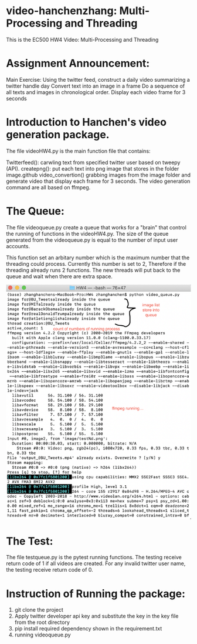 # video-hanchenzhang: Multi-Processing and Threading

This is the EC500 HW4 Video: Multi-Processing and Threading

# Assignment Announcement:
Main Exercise:  Using the twitter feed, construct a daily video summarizing a twitter handle day
Convert text into an image in a frame
Do a sequence of all texts and images in chronological order.
Display each video frame for 3 seconds

# Introduction to Hanchen's video generation package.
The file videoHW4.py is the main function file that contains:

Twitterfeed(): carwling text from specified twitter user based on tweepy (API).
createpng(): put each text into png image that stores in the folder image.github
video_convertion() grabbing images from the image folder and generate video that display each frame for 3 seconds. The video generation command are all based on ffmpeg.

# The Queue:
The file videoqueue.py create a queue that works for a "brain" that control the running of functions in the videoHW4.py.
The size of the queue generated from the videoqueue.py is equal to the number of input user accounts.

This function set an arbitary number which is the maximum number that the threading could process. Currently this number is set to 2, Therefore if the threading already runs 2 functions. The new threads will put back to the queue and wait when there are extra space.

![](./running.png)

# The Test:
The file testqueue.py is the pytest running functions. The testing receive return code of 1 if all videos are created. For any invalid twitter user name, the testing receive return code of 0.

# Instruction of Running the package:
1. git clone the project
2. Apply twitter developer api key and substitute the key in the key file from the root directory
3. pip install required dependency shown in the requirement.txt
4. running videoqueue.py
